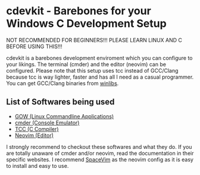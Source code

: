 # cdevkit - Barebones for your Windows C Development Setup

NOT RECOMMENDED FOR BEGINNERS!!! PLEASE LEARN LINUX AND C BEFORE USING THIS!!!

cdevkit is a barebones development enviroment which you can configure to your likings. The terminal (cmder) and the editor (neovim) can be configured. Please note that this setup uses tcc instead of GCC/Clang because tcc is way lighter, faster and has all I need as a casual programmer. You can get GCC/Clang binaries from [winlibs](https://winlibs.com/).

## List of Softwares being used
* [GOW (Linux Commandline Applications)](https://github.com/bmatzelle/gow)
* [cmder (Console Emulator)](https://cmder.app/)
* [TCC (C Compiler)](https://bellard.org/tcc/)
* [Neovim (Editor)](http://neovim.io/)

I strongly recommend to checkout these softwares and what they do. If you are totally unaware of cmder and/or neovim, read the documentation in their specific websites. I recommend [SpaceVim](https://spacevim.org/) as the neovim config as it is easy to install and easy to use. 
